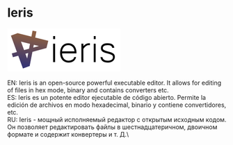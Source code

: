 # Ieris
![Ieris](https://github.com/FR0E6HNIZCLL02SUMFWY/Ieris-Remastered/blob/master/icon/toptext.png?raw=true)

EN: Ieris is an open-source powerful executable editor. It allows for editing of files in hex mode, binary and contains converters etc.\
ES: Ieris es un potente editor ejecutable de código abierto. Permite la edición de archivos en modo hexadecimal, binario y contiene convertidores, etc.\
RU: Ieris - мощный исполняемый редактор с открытым исходным кодом. Он позволяет редактировать файлы в шестнадцатеричном, двоичном формате и содержит конвертеры и т. Д.\
